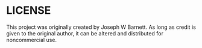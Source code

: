 # LICENSE
This project was originally created by Joseph W Barnett. As long as credit is given to the original author, it can be altered and distributed for noncommercial use.
